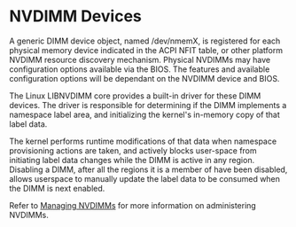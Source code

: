 # NVDIMM Devices

A generic DIMM device object, named /dev/nmemX, is registered for each physical memory device indicated in the ACPI NFIT table, or other platform NVDIMM resource discovery mechanism. Physical NVDIMMs may have configuration options available via the BIOS. The features and available configuration options will be dependant on the NVDIMM device and BIOS.

The Linux LIBNVDIMM core provides a built-in driver for these DIMM devices. The driver is responsible for determining if the DIMM implements a namespace label area, and initializing the kernel's in-memory copy of that label data.

The kernel performs runtime modifications of that data when namespace provisioning actions are taken, and actively blocks user-space from initiating label data changes while the DIMM is active in any region. Disabling a DIMM, after all the regions it is a member of have been disabled, allows userspace to manually update the label data to be consumed when the DIMM is next enabled.

Refer to [Managing NVDIMMs](../managing-nvdimms.md) for more information on administering NVDIMMs.

